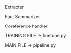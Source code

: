 Extracter

Fact Summarizer

Coreference handler


TRAINING FILE -> finetune.py

MAIN FILE -> pipeline.py